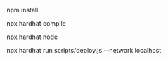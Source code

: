 npm install

npx hardhat compile

npx hardhat node

npx hardhat run scripts/deploy.js --network localhost
